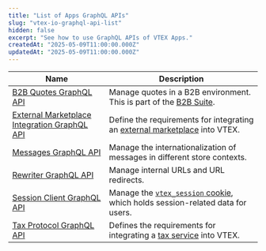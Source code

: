 ```yaml
---
title: "List of Apps GraphQL APIs"
slug: "vtex-io-graphql-api-list"
hidden: false
excerpt: "See how to use GraphQL APIs of VTEX Apps."
createdAt: "2025-05-09T11:00:00.000Z"
updatedAt: "2025-05-09T11:00:00.000Z"
---
```

|Name|Description|
|-|-|
|[B2B Quotes GraphQL API](https://developers.vtex.com/docs/apps/vtex.b2b-quotes-graphql/b2bquotes-graphql-api)|Manage quotes in a B2B environment. This is part of the [B2B Suite](https://developers.vtex.com/docs/apps/vtex.b2b-suite).|
|[External Marketplace Integration GraphQL API](https://developers.vtex.com/docs/guides/external-marketplace-integration-app-graphql-api)|Define the requirements for integrating an [external marketplace](https://developers.vtex.com/docs/guides/external-marketplace-integration-guide) into VTEX.|
|[Messages GraphQL API](https://developers.vtex.com/docs/apps/vtex.messages/messages-graphql-api)|Manage the internationalization of messages in different store contexts.|
|[Rewriter GraphQL API](https://developers.vtex.com/docs/apps/vtex.rewriter/rewriter-graphql-api)|Manage internal URLs and URL redirects.|
|[Session Client GraphQL API](https://developers.vtex.com/docs/apps/vtex.session-client@1.0.5/session-client-graphql-api)|Manage the [`vtex_session` cookie](https://developers.vtex.com/docs/guides/sessions-system-overview#vtexsession-cookie), which holds session-related data for users.|
|[Tax Protocol GraphQL API](https://developers.vtex.com/docs/apps/vtex.tax-protocol-example/tax-protocol-graphql-api)|Defines the requirements for integrating a [tax service](https://developers.vtex.com/docs/guides/tax-services-overview) into VTEX.|
